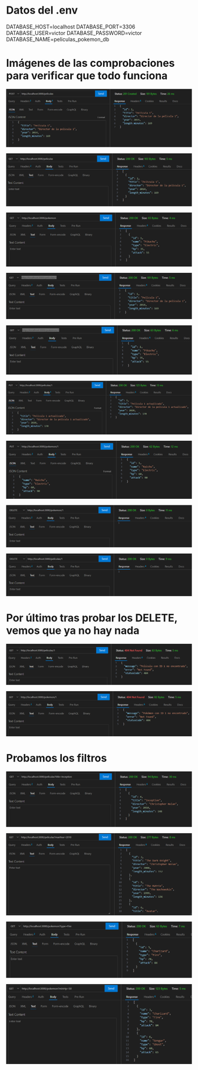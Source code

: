 # Datos del .env
DATABASE_HOST=localhost
DATABASE_PORT=3306
DATABASE_USER=victor
DATABASE_PASSWORD=victor
DATABASE_NAME=peliculas_pokemon_db

# Imágenes de las comprobaciones para verificar que todo funciona

![alt text](image.png)

![alt text](image-1.png) 

![alt text](image-2.png)

![alt text](image-3.png)

![alt text](image-4.png)

![alt text](image-5.png)

![alt text](image-6.png)

![alt text](image-7.png)

![alt text](image-8.png)

# Por último tras probar los DELETE, vemos que ya no hay nada

![alt text](image-9.png)

![alt text](image-10.png)

# Probamos los filtros

![alt text](image-15.png)

![alt text](image-16.png)

![alt text](image-17.png)

![alt text](image-18.png)

